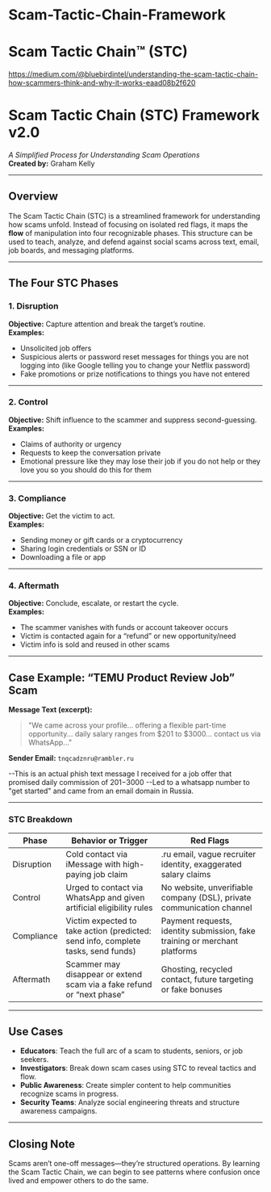 # Scam-Tactic-Chain-Framework
# Scam Tactic Chain™️ (STC)

https://medium.com/@bluebirdintel/understanding-the-scam-tactic-chain-how-scammers-think-and-why-it-works-eaad08b2f620
# Scam Tactic Chain (STC) Framework v2.0  
*A Simplified Process for Understanding Scam Operations*  
**Created by:** Graham Kelly

---

## Overview

The Scam Tactic Chain (STC) is a streamlined framework for understanding how scams unfold. Instead of focusing on isolated red flags, it maps the **flow** of manipulation into four recognizable phases. This structure can be used to teach, analyze, and defend against social scams across text, email, job boards, and messaging platforms.

---

## The Four STC Phases

### 1. Disruption  
**Objective:** Capture attention and break the target’s routine.  
**Examples:**  
- Unsolicited job offers  
- Suspicious alerts or password reset messages for things you are not logging into (like Google telling you to change your Netflix password)  
- Fake promotions or prize notifications to things you have not entered

---

### 2. Control  
**Objective:** Shift influence to the scammer and suppress second-guessing.  
**Examples:**  
- Claims of authority or urgency  
- Requests to keep the conversation private  
- Emotional pressure like they may lose their job if you do not help or they love you so you should do this for them

---

### 3. Compliance  
**Objective:** Get the victim to act.  
**Examples:**  
- Sending money or gift cards or a cryptocurrency 
- Sharing login credentials or SSN or ID  
- Downloading a file or app

---

### 4. Aftermath  
**Objective:** Conclude, escalate, or restart the cycle.  
**Examples:**  
- The scammer vanishes with funds or account takeover occurs  
- Victim is contacted again for a “refund” or new opportunity/need  
- Victim info is sold and reused in other scams

---

## Case Example: “TEMU Product Review Job” Scam

**Message Text (excerpt):**  
> "We came across your profile... offering a flexible part-time opportunity... daily salary ranges from $201 to $3000... contact us via WhatsApp..."

**Sender Email:** `tnqcadznru@rambler.ru`

--This is an actual phish text message I received for a job offer that promised daily commission of $201-$3000
--Led to a whatsapp number to "get started" and came from an email domain in Russia.

---

### STC Breakdown

| Phase       | Behavior or Trigger                                                               | Red Flags                                                                                      |
|-------------|-------------------------------------------------------------------------------------|-----------------------------------------------------------------------------------------------|
| Disruption  | Cold contact via iMessage with high-paying job claim                              | .ru email, vague recruiter identity, exaggerated salary claims                                |
| Control     | Urged to contact via WhatsApp and given artificial eligibility rules              | No website, unverifiable company (DSL), private communication channel                        |
| Compliance  | Victim expected to take action (predicted: send info, complete tasks, send funds) | Payment requests, identity submission, fake training or merchant platforms                   |
| Aftermath   | Scammer may disappear or extend scam via a fake refund or “next phase”            | Ghosting, recycled contact, future targeting or fake bonuses                                |

---

## Use Cases

- **Educators**: Teach the full arc of a scam to students, seniors, or job seekers.
- **Investigators**: Break down scam cases using STC to reveal tactics and flow.
- **Public Awareness**: Create simpler content to help communities recognize scams in progress.
- **Security Teams**: Analyze social engineering threats and structure awareness campaigns.

---

## Closing Note

Scams aren’t one-off messages—they’re structured operations. By learning the Scam Tactic Chain, we can begin to see patterns where confusion once lived and empower others to do the same.